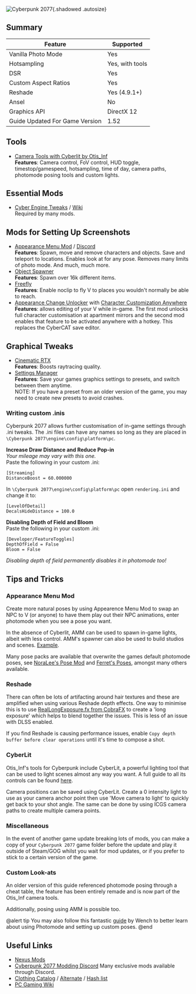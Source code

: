 ![Cyberpunk 2077](Images\cyberpunk2077_header.png "Shot by Lazaro"){.shadowed .autosize}

## Summary

Feature | Supported
--|--
Vanilla Photo Mode | Yes
Hotsampling | Yes, with tools
DSR | Yes
Custom Aspect Ratios | Yes
Reshade | Yes (4.9.1+)
Ansel | No
Graphics API |  DirectX 12
Guide Updated For Game Version | 1.52
 
## Tools

* [Camera Tools with Cyberlit by Otis_Inf](https://patreon.com/Otis_Inf)   
**Features**: Camera control, FoV control, HUD toggle, timestop/gamespeed, hotsampling, time of day, camera paths, photomode posing tools and custom lights.  

## Essential Mods

* [Cyber Engine Tweaks](https://www.nexusmods.com/cyberpunk2077/mods/107) / [Wiki](https://wiki.redmodding.org/cyber-engine-tweaks/)  
Required by many mods.

##  Mods for Setting Up Screenshots

* [Appearance Menu Mod](https://www.nexusmods.com/cyberpunk2077/mods/790) / [Discord](https://discord.com/invite/47jV2rNdgn)  
**Features**: Spawn, move and remove characters and objects. Save and teleport to locations. Enables look at for any pose. Removes many limits of photo mode. And much, much more.
* [Object Spawner](https://www.nexusmods.com/cyberpunk2077/mods/2833)   
**Features**: Spawn over 16k different items. 
* [Freefly](https://www.nexusmods.com/cyberpunk2077/mods/780)  
**Features**: Enable noclip to fly V to places you wouldn't normally be able to reach.
* [Appearance Change Unlocker](https://www.nexusmods.com/cyberpunk2077/mods/3850) with [Character Customization Anywhere](https://www.nexusmods.com/cyberpunk2077/mods/3930)  
**Features**: allows editing of your V while in-game. The first mod unlocks full character customisation at apartment mirrors and the second mod enables that feature to be activated anywhere with a hotkey. This replaces the CyberCAT save editor.

## Graphical Tweaks  

* [Cinematic RTX](https://www.tomshardware.com/uk/news/how-to-unlock-cyberpunk-2077-cinematic-rtx-mode)   
**Features**: Boosts raytracing quality.
* [Settings Manager](https://www.nexusmods.com/cyberpunk2077/mods/2332)   
**Features**: Save your games graphics settings to presets, and switch between them anytime.  
NOTE: If you have a preset from an older version of the game, you may need to create new presets to avoid crashes.

### Writing custom .inis
Cyberpunk 2077 allows further customisation of in-game settings through .ini tweaks. The .ini files can have any names so long as they are placed in `\Cyberpunk 2077\engine\config\platform\pc`.  

**Increase Draw Distance and Reduce Pop-in**  
*Your mileage may vary with this one.*  
Paste the following in your custom .ini:
```
[Streaming]
DistanceBoost = 60.000000
```  
In `\Cyberpunk 2077\engine\config\platform\pc` open `rendering.ini` and change it to:  
```
[LevelOfDetail]
DecalsHideDistance = 100.0
```

**Disabling Depth of Field and Bloom**  
Paste the following in your custom .ini:
```
[Developer/FeatureToggles]
DepthOfField = False
Bloom = False
```
*Disabling depth of field permanently disables it in photomode too!*

## Tips and Tricks

### Appearance Menu Mod
Create more natural poses by using Appearence Menu Mod to swap an NPC to V (or anyone) to have them play out their NPC animations, enter photomode when you see a pose you want.  

In the absence of Cyberlit, AMM can be used to spawn in-game lights, albeit with less control. AMM's spawner can also be used to build studios and scenes. [Example](../Images/cp_AMMexample.png).

Many pose packs are available that overwrite the games default photomode poses, see [NoraLee's Pose Mod](https://www.nexusmods.com/cyberpunk2077/mods/2831) and [Ferret's Poses](https://www.nexusmods.com/cyberpunk2077/mods/2718), amongst many others available.  

### Reshade

There can often be lots of artifacting around hair textures and these are amplified when using various Reshade depth effects. One way to minimise this is to use [RealLongExposure.fx from CobraFX](../ReshadeGuides/RealLongExposure.htm) to create a 'long exposure' which helps to blend together the issues. This is less of an issue with DLSS enabled.

If you find Reshade is causing performance issues, enable `Copy depth buffer before clear operations` until it's time to compose a shot.

### CyberLit

Otis_Inf's tools for Cyberpunk include CyberLit, a powerful lighting tool that can be used to light scenes almost any way you want. A full guide to all its controls can be found [here](../GeneralGuides/cyberlit.htm).

Camera positions can be saved using CyberLit. Create a 0 intensity light to use as your camera anchor point then use 'Move camera to light' to quickly get back to your shot angle. The same can be done by using ICGS camera paths to create multiple camera points.

### Miscellaneous
In the event of another game update breaking lots of mods, you can make a copy of your `Cyberpunk 2077` game folder before the update and play it outside of Steam/GOG whilst you wait for mod updates, or if you prefer to stick to a certain version of the game. 

### Custom Look-ats
An older version of this guide referenced photomode posing through a cheat table, the feature has been entirely remade and is now part of the Otis_Inf camera tools.

Additionally, posing using AMM is possible too.

@alert tip
You may also follow this fantastic [guide](https://docs.google.com/document/d/1Cj4vsnsX5MU7NnlbZakMjKsybXPUeA-h9oogRqmIhcM/edit) by Wench to better learn about using Photomode and setting up custom poses.
@end

## Useful Links
* [Nexus Mods](https://www.nexusmods.com/cyberpunk2077)
* [Cyberpunk 2077 Modding Discord](https://discord.com/invite/BTApCbE) Many exclusive mods available through Discord.
* [Clothing Catalog](https://steamcommunity.com/sharedfiles/filedetails/?id=2328941813) / [Alternate](https://cp2077.8713.su/) / [Hash list](https://docs.google.com/spreadsheets/d/1CCOmY__uhYhpRixs3XizqwUvx1LICqa2GrmyVpA2Nlc/edit#gid=1420053180)
* [PC Gaming Wiki](https://www.pcgamingwiki.com/wiki/Cyberpunk_2077)